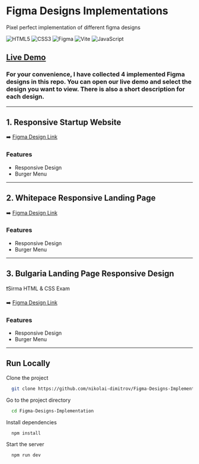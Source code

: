 # Figma Designs Implementations

Pixel perfect implementation of different figma designs

![HTML5](https://img.shields.io/badge/html5-%23E34F26.svg?style=for-the-badge&logo=html5&logoColor=white)
![CSS3](https://img.shields.io/badge/css3-%231572B6.svg?style=for-the-badge&logo=css3&logoColor=white)
![Figma](https://img.shields.io/badge/figma-%23F24E1E.svg?style=for-the-badge&logo=figma&logoColor=white)
![Vite](https://img.shields.io/badge/vite-%23646CFF.svg?style=for-the-badge&logo=vite&logoColor=white)
![JavaScript](https://img.shields.io/badge/javascript-%23323330.svg?style=for-the-badge&logo=javascript&logoColor=%23F7DF1E)

## **[Live Demo](https://figma-designs-4f504.web.app)**

### **For your convenience, I have collected 4 implemented Figma designs in this repo. You can open our live demo and select the design you want to view. There is also a short description for each design**.

---

## 1. Responsive Startup Website

➡️ [Figma Design Link](https://www.figma.com/community/file/1150370769219258177)

### Features

-   Responsive Design
-   Burger Menu

---

## 2. Whitepace Responsive Landing Page

➡️ [Figma Design Link](https://www.figma.com/community/file/1156860863353724933)

### Features

-   Responsive Design
-   Burger Menu

---

## 3. Bulgaria Landing Page Responsive Design

❗Sirma HTML & CSS Exam

➡️ [Figma Design Link](<https://www.figma.com/design/ObIKHrLakPKRHKOUfL0NDo/Bulgaria-Exam-(4)?node-id=5002-226&p=f&t=DoDH10XXXi9m62fb-0>)

### Features

-   Responsive Design
-   Burger Menu

---

## Run Locally

Clone the project

```bash
  git clone https://github.com/nikolai-dimitrov/Figma-Designs-Implementation.git
```

Go to the project directory

```bash
  cd Figma-Designs-Implementation
```

Install dependencies

```bash
  npm install
```

Start the server

```bash
  npm run dev
```
